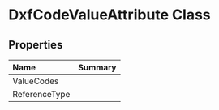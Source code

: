 # DxfCodeValueAttribute Class



## Properties

| Name | Summary | 
| :- | :- | 
| ValueCodes |  | 
| ReferenceType |  | 

